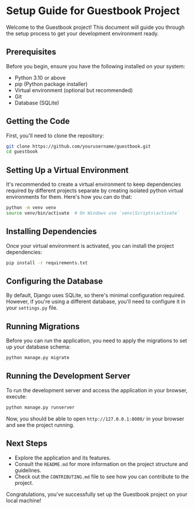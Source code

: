 
# Setup Guide for Guestbook Project

Welcome to the Guestbook project! This document will guide you through the setup process to get your development environment ready.

## Prerequisites

Before you begin, ensure you have the following installed on your system:

- Python 3.10 or above
- pip (Python package installer)
- Virtual environment (optional but recommended)
- Git
- Database (SQLite)

## Getting the Code

First, you'll need to clone the repository:

```bash
git clone https://github.com/yourusername/guestbook.git
cd guestbook
```

## Setting Up a Virtual Environment

It's recommended to create a virtual environment to keep dependencies required by different projects separate by creating isolated python virtual environments for them. Here's how you can do that:

```bash
python -m venv venv
source venv/bin/activate  # On Windows use `venv\Scripts\activate`
```

## Installing Dependencies

Once your virtual environment is activated, you can install the project dependencies:

```bash
pip install -r requirements.txt
```

## Configuring the Database

By default, Django uses SQLite, so there's minimal configuration required. However, if you're using a different database, you'll need to configure it in your `settings.py` file.

## Running Migrations

Before you can run the application, you need to apply the migrations to set up your database schema:

```bash
python manage.py migrate
```

## Running the Development Server

To run the development server and access the application in your browser, execute:

```bash
python manage.py runserver
```

Now, you should be able to open `http://127.0.0.1:8000/` in your browser and see the project running.

## Next Steps

- Explore the application and its features.
- Consult the `README.md` for more information on the project structure and guidelines.
- Check out the `CONTRIBUTING.md` file to see how you can contribute to the project.

Congratulations, you've successfully set up the Guestbook project on your local machine!
